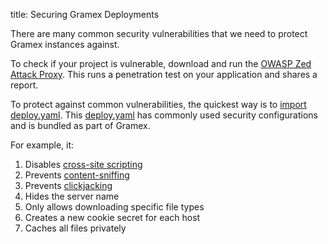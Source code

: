 title: Securing Gramex Deployments

There are many common security vulnerabilities that we need to protect Gramex instances against.

To check if your project is vulnerable, download and run the
[OWASP Zed Attack Proxy](https://www.owasp.org/index.php/OWASP_Zed_Attack_Proxy_Project).
This runs a penetration test on your application and shares a report.

To protect against common vulnerabilities, the quickest way is to [import deploy.yaml](../deploy/#security).
This [deploy.yaml](https://code.gramener.com/s.anand/gramex/blob/master/gramex/deploy.yaml)
has commonly used security configurations and is bundled as part of Gramex.

For example, it:

1. Disables [cross-site scripting](https://www.owasp.org/index.php/Cross-site_Scripting_(XSS))
2. Prevents [content-sniffing](https://dunnesec.com/category/attacks-defence/content-sniffing/)
3. Prevents [clickjacking](https://www.owasp.org/index.php/Clickjacking)
4. Hides the server name
5. Only allows downloading specific file types
6. Creates a new cookie secret for each host
7. Caches all files privately
